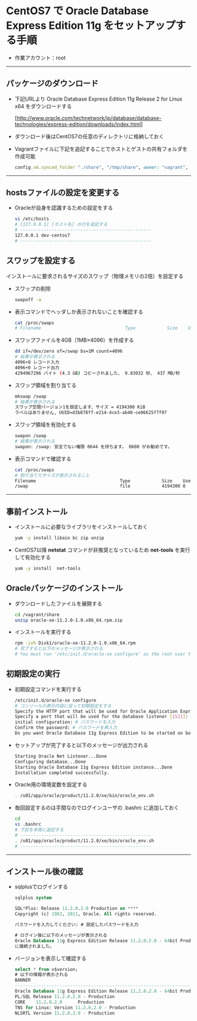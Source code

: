 # CentOS7 で Oracle Database Express Edition 11g をセットアップする手順

* 作業アカウント：root

---

## パッケージのダウンロード

* 下記URLより Oracle Database Express Edition 11g Release 2 for Linux x64 をダウンロードする

  [<http://www.oracle.com/technetwork/jp/database/database-technologies/express-edition/downloads/index.html>]

* ダウンロード後はCentOS7の任意のディレクトリに格納しておく

* Vagrantファイルに下記を追記することでホストとゲストの共有フォルダを作成可能

  ```ruby
  config.vm.synced_folder "./share", "/tmp/share", owner: "vagrant", group: "vagrant" , create: true
  ```

---

## hostsファイルの設定を変更する

* Oracleが自身を認識するための設定をする

  ```bash
  vi /etc/hosts
  # [127.0.0.1] [ホスト名] の行を追記する
  # --------------------------------------------------
  127.0.0.1 dev-centos7
  # --------------------------------------------------
  ```

## スワップを設定する

インストールに要求されるサイズのスワップ（物理メモリの2倍）を設定する

* スワップの削除

  ```bash
  swapoff -a
  ```

* 表示コマンドでヘッダしか表示されないことを確認する

  ```bash
  cat /proc/swaps
  # Filename                                Type            Size    Used    Priority
  ```

* スワップファイルを4GB（1MB×4096）を作成する

  ```bash
  dd if=/dev/zero of=/swap bs=1M count=4096
  # 結果が表示される
  4096+0 レコード入力
  4096+0 レコード出力
  4294967296 バイト (4.3 GB) コピーされました、 9.83032 秒、 437 MB/秒
  ```

* スワップ領域を割り当てる

  ```bash
  mkswap /swap
  # 結果が表示される
  スワップ空間バージョン1を設定します、サイズ = 4194300 KiB
  ラベルはありません, UUID=d3b878ff-e214-4ce3-ab40-ce06625f7f97
  ```

* スワップ領域を有効化する

  ```bash
  swapon /swap
  # 結果が表示される
  swapon: /swap: 安全でない権限 0644 を持ちます。 0600 がお勧めです。
  ```

* 表示コマンドで確認する

  ```bash
  cat /proc/swaps
  # 割り当てたサイズが表示されること
  Filename                                Type            Size    Used    Priority
  /swap                                   file            4194300 0       -1
  ```

---

## 事前インストール

* インストールに必要なライブラリをインストールしておく

  ```bash
  yum -y install libaio bc zip unzip
  ```

* CentOS7以降 **netstat** コマンドが非推奨となっているため **net-tools** を実行して有効化する

  ```bash
  yum -y install  net-tools
  ```

## Oracleパッケージのインストール

* ダウンロードしたファイルを展開する

  ```bash
  cd /vagrant/share
  unzip oracle-xe-11.2.0-1.0.x86_64.rpm.zip
  ```

* インストールを実行する

  ```bash
  rpm -ivh Disk1/oracle-xe-11.2.0-1.0.x86_64.rpm
  # 完了すると以下のメッセージが表示される
  # You must run '/etc/init.d/oracle-xe configure' as the root user to configure the database.
  ```

## 初期設定の実行

* 初期設定コマンドを実行する

  ```bash
  /etc/init.d/oracle-xe configure
  # コンソールの表示内容に従って初期設定をする
  Specify the HTTP port that will be used for Oracle Application Express [8080]: # Enterキー押下
  Specify a port that will be used for the database listener [1521]: # Enterキー押下
  initial configuration: # パスワードを入力
  Confirm the password: # パスワードを再入力
  Do you want Oracle Database 11g Express Edition to be started on boot (y/n) [y]: # Enterキー押下
  ```

* セットアップが完了すると以下のメッセージが出力される

  ```bash
  Starting Oracle Net Listener...Done
  Configuring database...Done
  Starting Oracle Database 11g Express Edition instance...Done
  Installation completed successfully.
  ```

* Oracle用の環境変数を設定する

  ```bash
  . /u01/app/oracle/product/11.2.0/xe/bin/oracle_env.sh
  ```

* 毎回設定するのは手間なのでログインユーザの .bashrc に追加しておく

  ```bash
  cd
  vi .bashrc
  # 下記を末尾に追記する
  # --------------------------------------------------
  . /u01/app/oracle/product/11.2.0/xe/bin/oracle_env.sh
  # --------------------------------------------------
  ```

---

## インストール後の確認

* sqlplusでログインする

  ```sql
  sqlplus system

  SQL*Plus: Release 11.2.0.2.0 Production on ****
  Copyright (c) 1982, 2011, Oracle. All rights reserved.

  パスワードを入力してください: # 設定したパスワードを入力

  # ログイン後に以下のメッセージが表示される
  Oracle Database 11g Express Edition Release 11.2.0.2.0 - 64bit Production
  に接続されました。
  ```

* バージョンを表示して確認する

  ```sql
  select * from v$version;
  # 以下の情報が表示される
  BANNER
  --------------------------------------------------------------------------------
  Oracle Database 11g Express Edition Release 11.2.0.2.0 - 64bit Production
  PL/SQL Release 11.2.0.2.0 - Production
  CORE    11.2.0.2.0      Production
  TNS for Linux: Version 11.2.0.2.0 - Production
  NLSRTL Version 11.2.0.2.0 - Production
  ```
